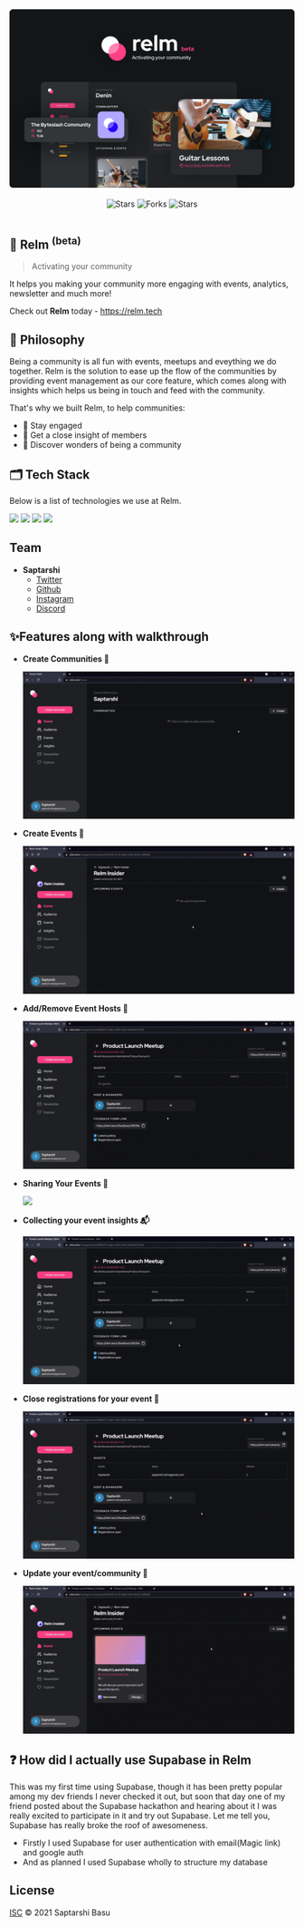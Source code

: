 <div align="center">
  <img src="./assets/hero.png" width="700"/>
  <br/><br/>
  <img alt="Stars" src="https://img.shields.io/badge/build-passing-brightgreen?style=for-the-badge">
  <img alt="Forks" src="https://img.shields.io/github/forks/imsaptarshi/relm?style=for-the-badge">
  <img alt="Stars" src="https://img.shields.io/github/stars/imsaptarshi/relm?style=for-the-badge">
</div>
<br>

## 🚀 Relm <sup>(beta)</sup>

> Activating your community

It helps you making your community more engaging with events, analytics, newsletter and much more!

Check out **Relm** today - https://relm.tech

## 📯 Philosophy

Being a community is all fun with events, meetups and eveything we do together. Relm is the solution to ease up the flow of the communities by providing event management as our core feature, which comes along with insights which helps us being in touch and feed with the community.

That's why we built Relm, to help communities:

- 🧐 Stay engaged
- 📕 Get a close insight of members
- 📰 Discover wonders of being a community

## 🗂 Tech Stack

Below is a list of technologies we use at Relm.

<img src="https://shields.io/badge/javascript-gray?logo=javascript&style=for-the-badge">
<img src="https://shields.io/badge/react-gray?logo=react&style=for-the-badge">
<img src="https://shields.io/badge/chakra--ui-gray?logo=chakraui&style=for-the-badge">
<img src="https://shields.io/badge/supabase-gray?logo=supabase&style=for-the-badge">

## Team

- **Saptarshi**
  - [Twitter](https://twitter.com/imsaptarshiii)
  - [Github](https://github.com/imsaptarshi)
  - [Instagram](https://www.instagram.com/thesaptarshiii)
  - [Discord](https://discord.gg/VFfG7UTn5J)

## ✨Features along with walkthrough

- **Create Communities 🤗**

    <img src="./assets/creating-community.gif">

- **Create Events 📆**

    <img src="./assets/creating-event.gif">

- **Add/Remove Event Hosts 🧐**

    <img src="./assets/add-host.gif">

- **Sharing Your Events 🤝**

    <img src="./assets/sharing-event.gif">

- **Collecting your event insights 📬**

    <img src="./assets/insights.gif">

- **Close registrations for your event 🔐**

    <img src="./assets/close-registrations.gif">

- **Update your event/community 🔼**

    <img src="./assets/update.gif">

## ❓ How did I actually use Supabase in Relm

This was my first time using Supabase, though it has been pretty popular among my dev friends I never checked it out, but soon that day one of my friend posted about the Supabase hackathon and hearing about it I was really excited to participate in it and try out Supabase. Let me tell you, Supabase has really broke the roof of awesomeness.

- Firstly I used Supabase for user authentication with email(Magic link) and google auth
- And as planned I used Supabase wholly to structure my database

## License

[ISC](LICENSE) © 2021 Saptarshi Basu
